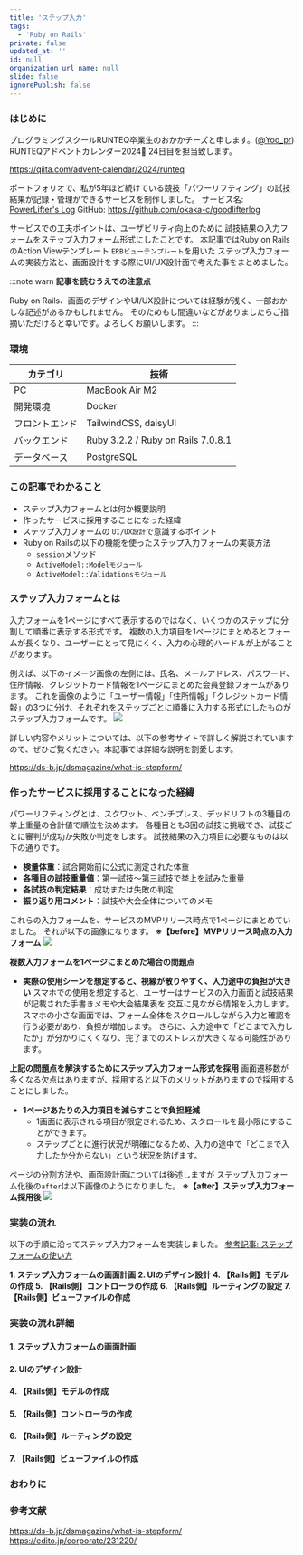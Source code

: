 ```yaml
---
title: 'ステップ入力'
tags:
  - 'Ruby on Rails'
private: false
updated_at: ''
id: null
organization_url_name: null
slide: false
ignorePublish: false
---
```

### はじめに
プログラミングスクールRUNTEQ卒業生のおかかチーズと申します。([@Yoo_pr](https://x.com/Yoo_pr))
RUNTEQアドベントカレンダー2024🎄 24日目を担当致します。

https://qiita.com/advent-calendar/2024/runteq

ポートフォリオで、私が5年ほど続けている競技「パワーリフティング」の試技結果が記録・管理ができるサービスを制作しました。
サービス名: [PowerLifter's Log](https://www.powerlifterslog.com/)
GitHub: https://github.com/okaka-c/goodlifterlog

サービスでの工夫ポイントは、ユーザビリティ向上のために
試技結果の入力フォームをステップ入力フォーム形式にしたことです。
本記事ではRuby on RailsのAction Viewテンプレート `ERBビューテンプレート`を用いた
ステップ入力フォームの実装方法と、画面設計をする際にUI/UX設計面で考えた事をまとめました。

:::note warn
**記事を読むうえでの注意点**

Ruby on Rails、画面のデザインやUI/UX設計については経験が浅く、一部おかしな記述があるかもしれません。
そのためもし間違いなどがありましたらご指摘いただけると幸いです。よろしくお願いします。
:::

### 環境
| カテゴリ | 技術 |
| --- | --- |
| PC | MacBook Air M2 |
| 開発環境 | Docker |
| フロントエンド |TailwindCSS, daisyUI|
| バックエンド | Ruby 3.2.2 / Ruby on Rails 7.0.8.1 |
| データベース | PostgreSQL |

### この記事でわかること
- ステップ入力フォームとは何か概要説明
- 作ったサービスに採用することになった経緯
- ステップ入力フォームの `UI/UX設計`で意識するポイント
- Ruby on Railsの以下の機能を使ったステップ入力フォームの実装方法
  -  `session`メソッド
  - `ActiveModel::Modelモジュール`
  - `ActiveModel::Validationsモジュール`


### ステップ入力フォームとは
入力フォームを1ページにすべて表示するのではなく、いくつかのステップに分割して順番に表示する形式です。
複数の入力項目を1ページにまとめるとフォームが長くなり、ユーザーにとって見にくく、入力の心理的ハードルが上がることがあります。

例えば、以下のイメージ画像の左側には、氏名、メールアドレス、パスワード、住所情報、クレジットカード情報を1ページにまとめた会員登録フォームがあります。
これを画像のように「ユーザー情報」「住所情報」「クレジットカード情報」の3つに分け、それぞれをステップごとに順番に入力する形式にしたものがステップ入力フォームです。
<img width="auto" src="https://i.gyazo.com/5e2f8b94b7135fa0c8287f2e7e2ffca5.jpg">

詳しい内容やメリットについては、以下の参考サイトで詳しく解説されていますので、ぜひご覧ください。本記事では詳細な説明を割愛します。

https://ds-b.jp/dsmagazine/what-is-stepform/

### 作ったサービスに採用することになった経緯
パワーリフティングとは、スクワット、ベンチプレス、デッドリフトの3種目の挙上重量の合計値で順位を決めます。
各種目とも3回の試技に挑戦でき、試技ごとに審判が成功か失敗か判定をします。
試技結果の入力項目に必要なものは以下の通りです。
- **検量体重**：試合開始前に公式に測定された体重
- **各種目の試技重量値**：第一試技〜第三試技で挙上を試みた重量
- **各試技の判定結果**：成功または失敗の判定
- **振り返り用コメント**：試技や大会全体についてのメモ

これらの入力フォームを、サービスのMVPリリース時点で1ページにまとめていました。
それが以下の画像になります。
**※【before】MVPリリース時点の入力フォーム**
<img width="auto" src="https://i.gyazo.com/78b1852ad847831b0057cd0e380a141b.png">

**複数入力フォームを1ページにまとめた場合の問題点**
- **実際の使用シーンを想定すると、視線が散りやすく、入力途中の負担が大きい**
  スマホでの使用を想定すると、ユーザーはサービスの入力画面と試技結果が記載された手書きメモや大会結果表を
  交互に見ながら情報を入力します。
  スマホの小さな画面では、フォーム全体をスクロールしながら入力と確認を行う必要があり、負担が増加します。
  さらに、入力途中で「どこまで入力したか」が分かりにくくなり、完了までのストレスが大きくなる可能性があります。

**上記の問題点を解決するためにステップ入力フォーム形式を採用**
画面遷移数が多くなる欠点はありますが、採用すると以下のメリットがありますので採用することにしました。
- **1ページあたりの入力項目を減らすことで負担軽減**
  - 1画面に表示される項目が限定されるため、スクロールを最小限にすることができます。
  - ステップごとに進行状況が明確になるため、入力の途中で「どこまで入力したか分からない」という状況を防げます。

ページの分割方法や、画面設計面については後述しますが ステップ入力フォーム化後の`after`は以下画像のようになりました。
**※【after】ステップ入力フォーム採用後**
<img width="auto" src="https://i.gyazo.com/588d5b635d6d500027f11a71d3c12a80.gif">

### 実装の流れ
以下の手順に沿ってステップ入力フォームを実装しました。
[参考記事: ステップフォームの使い方](https://edito.jp/corporate/231220/#i-3:~:text=%E8%B2%A2%E7%8C%AE%E3%81%97%E3%81%BE%E3%81%99%E3%80%82-,%E3%82%B9%E3%83%86%E3%83%83%E3%83%97%E3%83%95%E3%82%A9%E3%83%BC%E3%83%A0%E3%81%AE%E4%BD%BF%E3%81%84%E6%96%B9,-%E3%81%A7%E3%81%AF%E5%AE%9F%E9%9A%9B%E3%81%AB)

**1\. ステップ入力フォームの画面計画**
**2\. UIのデザイン設計**
**4\. 【Rails側】モデルの作成**
**5\. 【Rails側】コントローラの作成**
**6\. 【Rails側】ルーティングの設定**
**7\. 【Rails側】ビューファイルの作成**

### 実装の流れ詳細
#### 1\. ステップ入力フォームの画面計画
#### 2\. UIのデザイン設計
#### 4\. 【Rails側】モデルの作成
#### 5\. 【Rails側】コントローラの作成
#### 6\. 【Rails側】ルーティングの設定
#### 7\. 【Rails側】ビューファイルの作成

### おわりに

### 参考文献
https://ds-b.jp/dsmagazine/what-is-stepform/
https://edito.jp/corporate/231220/